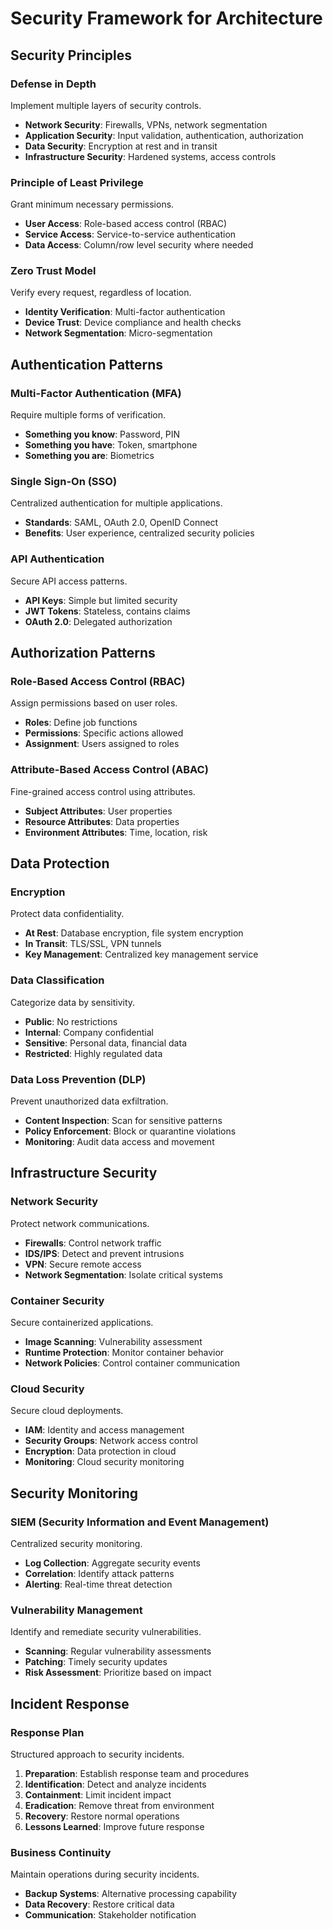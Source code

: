 # Security Framework for Architecture

## Security Principles

### Defense in Depth
Implement multiple layers of security controls.
- **Network Security**: Firewalls, VPNs, network segmentation
- **Application Security**: Input validation, authentication, authorization
- **Data Security**: Encryption at rest and in transit
- **Infrastructure Security**: Hardened systems, access controls

### Principle of Least Privilege
Grant minimum necessary permissions.
- **User Access**: Role-based access control (RBAC)
- **Service Access**: Service-to-service authentication
- **Data Access**: Column/row level security where needed

### Zero Trust Model
Verify every request, regardless of location.
- **Identity Verification**: Multi-factor authentication
- **Device Trust**: Device compliance and health checks
- **Network Segmentation**: Micro-segmentation

## Authentication Patterns

### Multi-Factor Authentication (MFA)
Require multiple forms of verification.
- **Something you know**: Password, PIN
- **Something you have**: Token, smartphone
- **Something you are**: Biometrics

### Single Sign-On (SSO)
Centralized authentication for multiple applications.
- **Standards**: SAML, OAuth 2.0, OpenID Connect
- **Benefits**: User experience, centralized security policies

### API Authentication
Secure API access patterns.
- **API Keys**: Simple but limited security
- **JWT Tokens**: Stateless, contains claims
- **OAuth 2.0**: Delegated authorization

## Authorization Patterns

### Role-Based Access Control (RBAC)
Assign permissions based on user roles.
- **Roles**: Define job functions
- **Permissions**: Specific actions allowed
- **Assignment**: Users assigned to roles

### Attribute-Based Access Control (ABAC)
Fine-grained access control using attributes.
- **Subject Attributes**: User properties
- **Resource Attributes**: Data properties
- **Environment Attributes**: Time, location, risk

## Data Protection

### Encryption
Protect data confidentiality.
- **At Rest**: Database encryption, file system encryption
- **In Transit**: TLS/SSL, VPN tunnels
- **Key Management**: Centralized key management service

### Data Classification
Categorize data by sensitivity.
- **Public**: No restrictions
- **Internal**: Company confidential
- **Sensitive**: Personal data, financial data
- **Restricted**: Highly regulated data

### Data Loss Prevention (DLP)
Prevent unauthorized data exfiltration.
- **Content Inspection**: Scan for sensitive patterns
- **Policy Enforcement**: Block or quarantine violations
- **Monitoring**: Audit data access and movement

## Infrastructure Security

### Network Security
Protect network communications.
- **Firewalls**: Control network traffic
- **IDS/IPS**: Detect and prevent intrusions
- **VPN**: Secure remote access
- **Network Segmentation**: Isolate critical systems

### Container Security
Secure containerized applications.
- **Image Scanning**: Vulnerability assessment
- **Runtime Protection**: Monitor container behavior
- **Network Policies**: Control container communication

### Cloud Security
Secure cloud deployments.
- **IAM**: Identity and access management
- **Security Groups**: Network access control
- **Encryption**: Data protection in cloud
- **Monitoring**: Cloud security monitoring

## Security Monitoring

### SIEM (Security Information and Event Management)
Centralized security monitoring.
- **Log Collection**: Aggregate security events
- **Correlation**: Identify attack patterns
- **Alerting**: Real-time threat detection

### Vulnerability Management
Identify and remediate security vulnerabilities.
- **Scanning**: Regular vulnerability assessments
- **Patching**: Timely security updates
- **Risk Assessment**: Prioritize based on impact

## Incident Response

### Response Plan
Structured approach to security incidents.
1. **Preparation**: Establish response team and procedures
2. **Identification**: Detect and analyze incidents
3. **Containment**: Limit incident impact
4. **Eradication**: Remove threat from environment
5. **Recovery**: Restore normal operations
6. **Lessons Learned**: Improve future response

### Business Continuity
Maintain operations during security incidents.
- **Backup Systems**: Alternative processing capability
- **Data Recovery**: Restore critical data
- **Communication**: Stakeholder notification